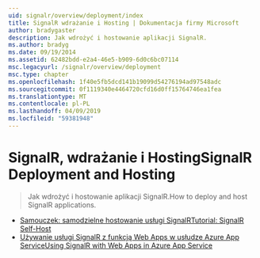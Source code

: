 ```yaml
---
uid: signalr/overview/deployment/index
title: SignalR wdrażanie i Hosting | Dokumentacja firmy Microsoft
author: bradygaster
description: Jak wdrożyć i hostowanie aplikacji SignalR.
ms.author: bradyg
ms.date: 09/19/2014
ms.assetid: 62482bdd-e2a4-46e5-b909-6d0c6bc07114
msc.legacyurl: /signalr/overview/deployment
msc.type: chapter
ms.openlocfilehash: 1f40e5fb5dcd141b19099d54276194ad97548adc
ms.sourcegitcommit: 0f1119340e4464720cfd16d0ff15764746ea1fea
ms.translationtype: MT
ms.contentlocale: pl-PL
ms.lasthandoff: 04/09/2019
ms.locfileid: "59381948"
---
```

# <a name="signalr-deployment-and-hosting"></a><span data-ttu-id="6c3c2-103">SignalR, wdrażanie i Hosting</span><span class="sxs-lookup"><span data-stu-id="6c3c2-103">SignalR Deployment and Hosting</span></span>

> <span data-ttu-id="6c3c2-104">Jak wdrożyć i hostowanie aplikacji SignalR.</span><span class="sxs-lookup"><span data-stu-id="6c3c2-104">How to deploy and host SignalR applications.</span></span>


- [<span data-ttu-id="6c3c2-105">Samouczek: samodzielne hostowanie usługi SignalR</span><span class="sxs-lookup"><span data-stu-id="6c3c2-105">Tutorial: SignalR Self-Host</span></span>](tutorial-signalr-self-host.md)
- [<span data-ttu-id="6c3c2-106">Używanie usługi SignalR z funkcją Web Apps w usłudze Azure App Service</span><span class="sxs-lookup"><span data-stu-id="6c3c2-106">Using SignalR with Web Apps in Azure App Service</span></span>](using-signalr-with-azure-web-sites.md)
